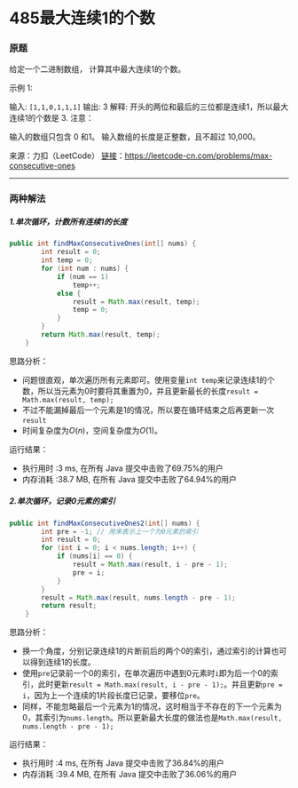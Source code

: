 # 485最大连续1的个数

### 原题

给定一个二进制数组， 计算其中最大连续1的个数。

示例 1:

输入: `[1,1,0,1,1,1]`
输出: 3
解释: 开头的两位和最后的三位都是连续1，所以最大连续1的个数是 3.
注意：

输入的数组只包含 0 和1。
输入数组的长度是正整数，且不超过 10,000。

来源：力扣（LeetCode）
[链接](https://leetcode-cn.com/problems/max-consecutive-ones)：https://leetcode-cn.com/problems/max-consecutive-ones

----

### 两种解法

##### 1.单次循环，计数所有连续1的长度

```java
public int findMaxConsecutiveOnes(int[] nums) {
        int result = 0;
        int temp = 0;
        for (int num : nums) {
            if (num == 1)
                temp++;
            else {
                result = Math.max(result, temp);
                temp = 0;
            }
        }
        return Math.max(result, temp);
    }
```

思路分析：

* 问题很直观，单次遍历所有元素即可。使用变量`int temp`来记录连续1的个数，所以当元素为0时要将其重置为0，并且更新最长的长度`result = Math.max(result, temp);`
* 不过不能漏掉最后一个元素是1的情况，所以要在循环结束之后再更新一次`result`
* 时间复杂度为$O(n)$，空间复杂度为$O(1)$。

运行结果：
* 执行用时 :3 ms, 在所有 Java 提交中击败了69.75%的用户
* 内存消耗 :38.7 MB, 在所有 Java 提交中击败了64.94%的用户

##### 2.单次循环，记录0元素的索引

```java
public int findMaxConsecutiveOnes2(int[] nums) {
        int pre = -1; // 用来表示上一个为0元素的索引
        int result = 0;
        for (int i = 0; i < nums.length; i++) {
            if (nums[i] == 0) {
                result = Math.max(result, i - pre - 1);
                pre = i;
            }
        }
        result = Math.max(result, nums.length - pre - 1);
        return result;
    }
```



思路分析：

* 换一个角度，分别记录连续1的片断前后的两个0的索引，通过索引的计算也可以得到连续1的长度。
* 使用`pre`记录前一个0的索引，在单次遍历中遇到0元素时`i`即为后一个0的索引，此时更新`result = Math.max(result, i - pre - 1);`。并且更新`pre = i`，因为上一个连续的1片段长度已记录，要移位`pre`。
* 同样，不能忽略最后一个元素为1的情况，这时相当于不存在的下一个元素为0，其索引为`nums.length`。所以更新最大长度的做法也是`Math.max(result, nums.length - pre - 1);`

运行结果：
* 执行用时 :4 ms, 在所有 Java 提交中击败了36.84%的用户
* 内存消耗 :39.4 MB, 在所有 Java 提交中击败了36.06%的用户